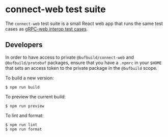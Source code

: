 connect-web test suite
======================

The `connect-web` test suite is a small React web app that runs
the same test cases as [gRPC-web interop test cases][grpc-web-interop].

## Developers

In order to have access to private `@bufbuild/connect-web` and `@bufbuild/protobuf` packages,
ensure that you have a `.npmrc` in your `$HOME` that sets an access token to the private
package in the `@bufbuild` scope.

To build a new version:

```
$ npm run build
```

To preview the current build:

```
$ npm run preview
```

To lint and format:

```
$ npm run lint
$ npm run format
```

[grpc-web-interop]: https://github.com/grpc/grpc-web/blob/master/doc/interop-test-descriptions.md
